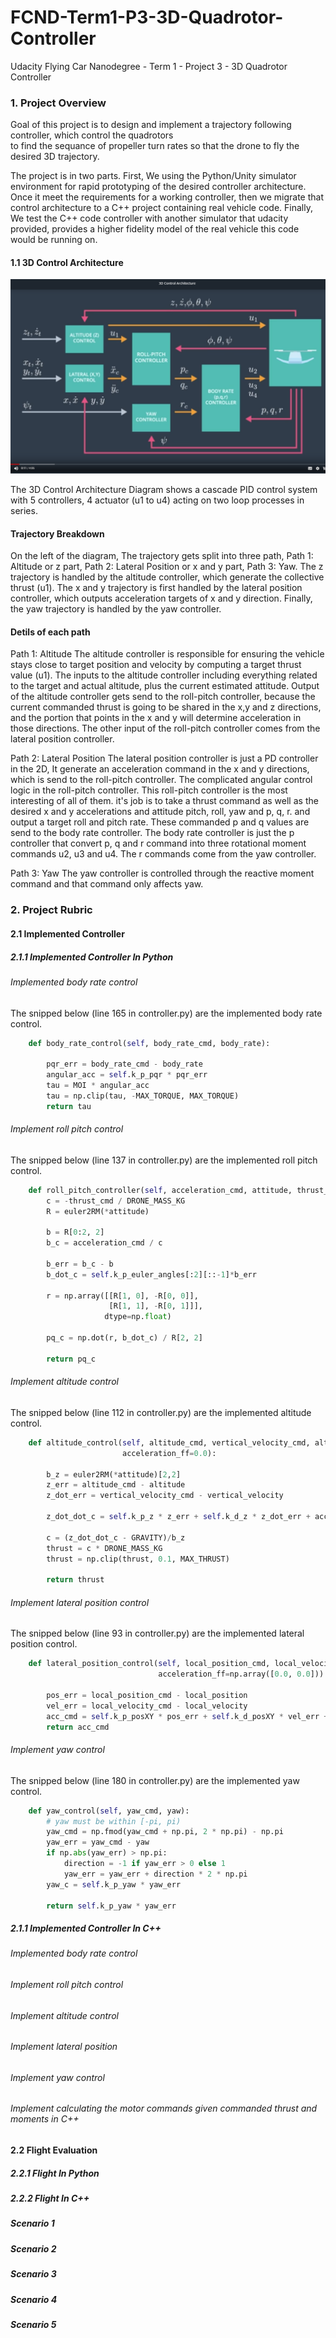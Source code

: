 # FCND-Term1-P3-3D-Quadrotor-Controller
Udacity Flying Car Nanodegree - Term 1 - Project 3 - 3D Quadrotor Controller

### 1. Project Overview
Goal of this project is to design and implement a trajectory following controller, which control the quadrotors  
to find the sequance of propeller turn rates so that the drone to fly the desired 3D trajectory.

The project is in two parts. First, We using the Python/Unity simulator environment for rapid prototyping of the desired controller architecture. 
Once it meet the requirements for a working controller, then we migrate that control architecture to a C++ project containing real vehicle code.
Finally, We test the C++ code controller with another simulator that udacity provided, provides a higher fidelity model of the real vehicle this code would be running on.

#### 1.1 3D Control Architecture

![ Cascade Control Architecture](./images/3d-control-arch.png)


The 3D Control Architecture Diagram shows a cascade PID control system with 5 controllers, 4 actuator (u1 to u4) acting on two loop processes in series.

#### Trajectory Breakdown
On the left of the diagram, The trajectory gets split into three path, Path 1: Altitude or z part, Path 2: Lateral Position or x and y part,  Path 3: Yaw. The z trajectory is handled by the altitude controller, which generate the collective thrust (u1). The x and y trajectory is first handled by the lateral position controller, which outputs acceleration targets of x and y direction. 
Finally, the yaw trajectory is handled by the yaw controller.

#### Detils of each path
Path 1: Altitude 
The altitude controller is responsible for ensuring the vehicle stays close to target position and velocity by computing a target thrust value (u1).
The inputs to the altitude controller including everything related to the target and actual altitude, plus the current estimated attitude. Output of the altitude controller gets send to the roll-pitch controller, because the current commanded thrust is going to be shared in the x,y and z directions, and the portion that points in the x and y will 
determine acceleration in those directions. The other input of the roll-pitch controller comes from the lateral position controller.

Path 2: Lateral Position
The lateral position controller is just a PD controller in the 2D, It generate an acceleration command in the x and y directions, which is send to the roll-pitch controller. The complicated angular control logic in the roll-pitch controller. This roll-pitch controller is the most interesting of all of them. it's job is to take a thrust command as well as the desired x and y accelerations and attitude pitch, roll, yaw and p, q, r.
and output a target roll and pitch rate. These commanded  p and q values are send to the body rate controller. The body rate controller is just the p controller that convert p, q and r command into three rotational moment commands u2, u3 and u4. The r commands come from the yaw controller.

Path 3: Yaw
The yaw controller is controlled through the reactive moment command and that command only affects yaw.


### 2. Project Rubric 

#### 2.1 Implemented Controller 

##### 2.1.1 Implemented Controller In Python

###### Implemented body rate control 
The snipped below (line 165 in controller.py) are the implemented body rate control.
```python
    def body_rate_control(self, body_rate_cmd, body_rate):

        pqr_err = body_rate_cmd - body_rate
        angular_acc = self.k_p_pqr * pqr_err
        tau = MOI * angular_acc
        tau = np.clip(tau, -MAX_TORQUE, MAX_TORQUE)        
        return tau
```
###### Implement roll pitch control 
The snipped below (line 137 in controller.py) are the implemented roll pitch control.
```python
    def roll_pitch_controller(self, acceleration_cmd, attitude, thrust_cmd):
        c = -thrust_cmd / DRONE_MASS_KG
        R = euler2RM(*attitude)

        b = R[0:2, 2]
        b_c = acceleration_cmd / c

        b_err = b_c - b
        b_dot_c = self.k_p_euler_angles[:2][::-1]*b_err

        r = np.array([[R[1, 0], -R[0, 0]],
                      [R[1, 1], -R[0, 1]]],
                     dtype=np.float)

        pq_c = np.dot(r, b_dot_c) / R[2, 2]

        return pq_c
```

###### Implement altitude control 
The snipped below (line 112 in controller.py) are the implemented altitude control.
```python
    def altitude_control(self, altitude_cmd, vertical_velocity_cmd, altitude, vertical_velocity, attitude,
                         acceleration_ff=0.0):

        b_z = euler2RM(*attitude)[2,2]
        z_err = altitude_cmd - altitude
        z_dot_err = vertical_velocity_cmd - vertical_velocity

        z_dot_dot_c = self.k_p_z * z_err + self.k_d_z * z_dot_err + acceleration_ff
        
        c = (z_dot_dot_c - GRAVITY)/b_z
        thrust = c * DRONE_MASS_KG
        thrust = np.clip(thrust, 0.1, MAX_THRUST)

        return thrust
```

###### Implement lateral position control
The snipped below (line 93 in controller.py) are the implemented lateral position control.
```python
    def lateral_position_control(self, local_position_cmd, local_velocity_cmd, local_position, local_velocity,
                                 acceleration_ff=np.array([0.0, 0.0])):

        pos_err = local_position_cmd - local_position
        vel_err = local_velocity_cmd - local_velocity
        acc_cmd = self.k_p_posXY * pos_err + self.k_d_posXY * vel_err + acceleration_ff
        return acc_cmd
```

###### Implement yaw control 
The snipped below (line 180 in controller.py) are the implemented yaw control.
```python
    def yaw_control(self, yaw_cmd, yaw):
        # yaw must be within [-pi, pi)
        yaw_cmd = np.fmod(yaw_cmd + np.pi, 2 * np.pi) - np.pi
        yaw_err = yaw_cmd - yaw
        if np.abs(yaw_err) > np.pi:
            direction = -1 if yaw_err > 0 else 1
            yaw_err = yaw_err + direction * 2 * np.pi
        yaw_c = self.k_p_yaw * yaw_err

        return self.k_p_yaw * yaw_err
```


##### 2.1.1 Implemented Controller In C++
###### Implemented body rate control 
###### Implement roll pitch control 
###### Implement altitude control
###### Implement lateral position 
###### Implement yaw control
###### Implement calculating the motor commands given commanded thrust and moments in C++

#### 2.2 Flight Evaluation

##### 2.2.1 Flight In Python   

##### 2.2.2 Flight In C++

##### Scenario 1
##### Scenario 2
##### Scenario 3
##### Scenario 4
##### Scenario 5





